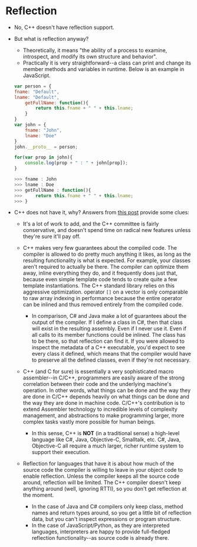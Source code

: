 # Reflection

* No, C++ doesn't have reflection support.

* But what is reflection anyway?
    * Theoretically, it means "the ability of a process to examine, introspect, and
    modify its own structure and behavior".
    * Practically it is very straightforward--a class can print and change its member methods and variables in runtime.
    Below is an example in JavaScript.
    ```JavaScript
    var person = {
    fname: "Default",
    lname: "Default",
        getFullName: function(){
            return this.fname + " " + this.lname;
        }
    }
    var john = {
        fname: "John",
        lname: "Doe"
    }
    john.__proto__ = person;

    for(var prop in john){
        console.log(prop + " : " + john[prop]);
    }

    >>> fname : John
    >>> lname : Doe
    >>> getFullName : function(){
    >>>     return this.fname + " " + this.lname;
    >>> }
    ```

* C++ does not have it, why? Answers from [this post](https://stackoverflow.com/questions/359237/why-does-c-not-have-reflection)
provide some clues:
  * It's a lot of work to add, and the C++ committee is fairly conservative, and doesn't spend time on radical
  new features unless they're sure it'll pay off.

  * C++ makes very few guarantees about the compiled code. The compiler is allowed to do pretty much anything
  it likes, as long as the resulting functionality is what is expected. For example, your classes aren't
  required to actually be there. The compiler can optimize them away, inline everything they do, and it
  frequently does just that, because even simple template code tends to create quite a few template instantiations.
  The C++ standard library relies on this aggressive optimization. operator `[]` on a vector is only comparable to
  raw array indexing in performance because the entire operator can be inlined and thus removed entirely from the
  compiled code.
    * In comparison, C# and Java make a lot of guarantees about the output of the compiler. If I define a class
    in C#, then that class will exist in the resulting assembly. Even if I never use it. Even if all calls to
    its member functions could be inlined. The class has to be there, so that reflection can find it. If you were
    allowed to inspect the metadata of a C++ executable, you'd expect to see every class it defined, which
    means that the compiler would have to preserve all the defined classes, even if they're not necessary.

  * C++ (and C for sure) is essentially a very sophisticated macro assembler--in C/C++, programmers are easily
  aware of the strong correlation between their code and the underlying machine's operation. In other words, what
  things can be done and the way they are done in C/C++ depends heavily on what things can be done and the way
  they are done in machine code. C/C++'s contribution is to extend Assembler technology to incredible
  levels of complexity management, and abstractions to make programming larger, more complex tasks
  vastly more possible for human beings.
    * In this sense, C++ is **NOT** (in a traditional sense) a high-level language like C#, Java, Objective-C,
    Smalltalk, etc. C#, Java, Objective-C all require a much larger, richer runtime system to support
    their execution.

  * Reflection for languages that have it is about how much of the source code the compiler is willing to
  leave in your object code to enable reflection. Unless the compiler keeps all the source code around,
  reflection will be limited. The C++ compiler doesn't keep anything around (well, ignoring RTTI),
  so you don't get reflection at the moment.
    * In the case of Java and C# compilers only keep class, method names and return types
    around, so you get a little bit of reflection data, but you can't inspect expressions or program structure.
    * In the case of JavaScript/Python, as they are interpreted languages, interpreters are happy to provide
    full-fledged reflection functionality--as source code is already there.
